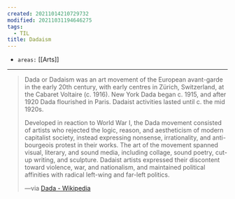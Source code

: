 ```yaml
---
created: 20211014210729732
modified: 20211031194646275
tags:
  - TIL
title: Dadaism
---
```


- `areas:` [[Arts]]

---

> Dada or Dadaism was an art movement of the European avant-garde in the early 20th century, with early centres in Zürich, Switzerland, at the Cabaret Voltaire (c. 1916). New York Dada began c. 1915, and after 1920 Dada flourished in Paris. Dadaist activities lasted until c. the mid 1920s.
>
> Developed in reaction to World War I, the Dada movement consisted of artists who rejected the logic, reason, and aestheticism of modern capitalist society, instead expressing nonsense, irrationality, and anti-bourgeois protest in their works. The art of the movement spanned visual, literary, and sound media, including collage, sound poetry, cut-up writing, and sculpture. Dadaist artists expressed their discontent toward violence, war, and nationalism, and maintained political affinities with radical left-wing and far-left politics.
>
> —via [Dada - Wikipedia](https://en.wikipedia.org/wiki/Dada)
